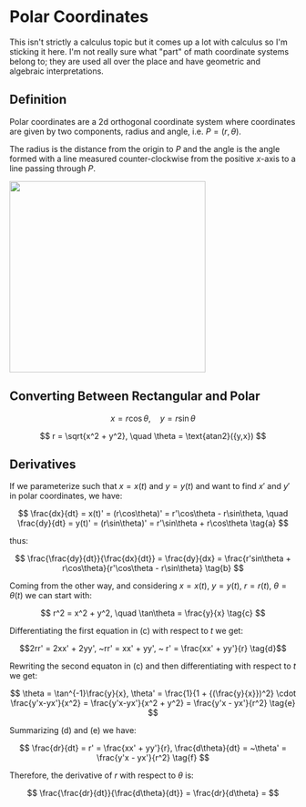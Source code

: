 # Polar Coordinates

This isn't strictly a calculus topic but it comes up a lot with calculus so I'm sticking it here. I'm not really sure what "part" of math coordinate systems belong to; they are used all over the place and have geometric and algebraic interpretations.

## Definition

Polar coordinates are a 2d orthogonal coordinate system where coordinates are given by two components, radius and angle, i.e. $P = (r,\theta).$

The radius is the distance from the origin to $P$ and the angle is the angle formed with a line measured counter-clockwise from the positive $x$-axis to a line passing through $P$. 


<img src="https://upload.wikimedia.org/wikipedia/commons/thumb/a/a5/2D_polar.svg/1024px-2D_polar.svg.png"  width="344" height="336">


## Converting Between Rectangular and Polar

$$ x = r\cos\theta, \quad y = r\sin\theta $$

$$ r = \sqrt{x^2 + y^2}, \quad \theta = \text{atan2}({y,x}) $$

## Derivatives ##

If we parameterize such that $x = x(t)$ and $y = y(t)$ and want to find $x'$ and $y'$ in polar coordinates, we have:

$$ \frac{dx}{dt} = x(t)' = (r\cos\theta)' = r'\cos\theta - r\sin\theta, \quad \frac{dy}{dt} = y(t)' = (r\sin\theta)' = r'\sin\theta + r\cos\theta \tag{a} $$

thus:

$$ \frac{\frac{dy}{dt}}{\frac{dx}{dt}} = \frac{dy}{dx} = \frac{r'sin\theta + r\cos\theta}{r'\cos\theta - r\sin\theta} \tag{b} $$

Coming from the other way, and considering $x=x(t), ~ y=y(t), ~r=r(t), ~\theta=\theta(t)$ we can start with:

$$ r^2 = x^2 + y^2, \quad \tan\theta = \frac{y}{x} \tag{c} $$

Differentiating the first equation in (c) with respect to $t$ we get:

$$2rr' = 2xx' + 2yy', ~rr' = xx' + yy', ~ r' = \frac{xx' + yy'}{r} \tag{d}$$

Rewriting the second equaton in (c) and then differentiating with respect to $t$ we get:

$$ \theta = \tan^{-1}\frac{y}{x}, \theta' = \frac{1}{1 + {(\frac{y}{x}})^2} \cdot \frac{y'x-yx'}{x^2} = \frac{y'x-yx'}{x^2 + y^2} = \frac{y'x - yx'}{r^2} \tag{e} $$

Summarizing (d) and (e) we have:

$$ \frac{dr}{dt} = r' = \frac{xx' + yy'}{r}, \frac{d\theta}{dt} = ~\theta' = \frac{y'x - yx'}{r^2} \tag{f} $$

Therefore, the derivative of $r$ with respect to $\theta$ is:

$$ \frac{\frac{dr}{dt}}{\frac{d\theta}{dt}} = \frac{dr}{d\theta} = $$
